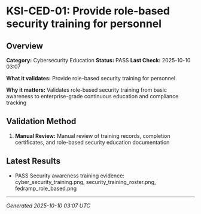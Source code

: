 # KSI-CED-01: Provide role-based security training for personnel

## Overview

**Category:** Cybersecurity Education
**Status:** PASS
**Last Check:** 2025-10-10 03:07

**What it validates:** Provide role-based security training for personnel

**Why it matters:** Validates role-based security training from basic awareness to enterprise-grade continuous education and compliance tracking

## Validation Method

1. **Manual Review:** Manual review of training records, completion certificates, and role-based security education documentation

## Latest Results

- PASS Security awareness training evidence: cyber_security_training.png, security_training_roster.png, fedramp_role_based.png

---
*Generated 2025-10-10 03:07 UTC*